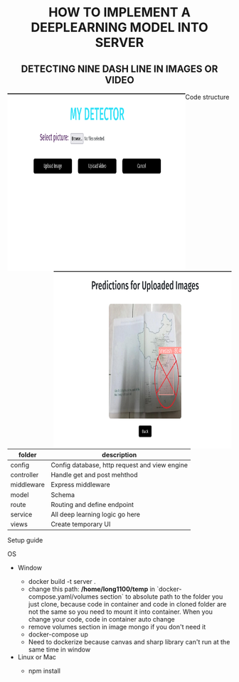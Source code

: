 <h1 align="center">HOW TO IMPLEMENT A DEEPLEARNING MODEL INTO SERVER</h1>

<h2 align="center">DETECTING NINE DASH LINE IN IMAGES OR VIDEO</h2>

<img src="temporaryUI.png" width=400 height=400 align="left">
<img src="result.png" width=400 height=400 align="right">

<p>Code structure</p>
<table>
  <thead>
    <tr>
      <th scope="col">folder</th>
      <th scope="col">description</th>
    </tr>
  </thead>
  <tbody>
    <tr>
      <td>config</td>
      <td>Config database, http request and view engine</td>
    </tr>
    <tr>
      <td>controller</td>
      <td>Handle get and post mehthod</td>
    </tr>
    <tr>
      <td>middleware</td>
      <td>Express middleware</td>
    </tr>
    <tr>
      <td>model</td>
      <td>Schema</td>
    </tr>
    <tr>
      <td>route</td>
      <td>Routing and define endpoint</td>
    </tr>
    <tr>
      <td>service</td>
      <td>All deep learning logic go here</td>
    </tr>
    <tr>
      <td>views</td>
      <td>Create temporary UI</td>
    </tr>
  </tbody>
</table>

<p>Setup guide</p>
<span>OS</span>
<ul>
  <li>Window</li>
  <ul>
    <li>docker build -t server .</li>
    <li>
      change this path: <b>/home/long1100/temp</b> in `docker-compose.yaml/volumes section` to absolute path to the folder you just clone,
      because code in container and code in cloned folder are not the same so you need to mount it into container. When you change your code, code in container auto change
    </li>
    <li>remove volumes section in image mongo if you don't need it</li>
    <li>docker-compose up</li>
    <li>Need to dockerize because canvas and sharp library can't run at the same time in window</li>
  </ul>
  <li>Linux or Mac</li>
  <ul>
    <li>npm install</li>
  </ul>
</ul>
